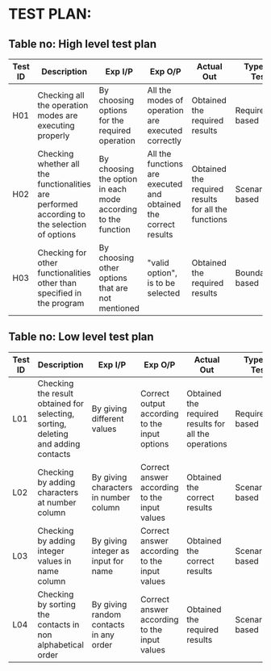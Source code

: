 # TEST PLAN:
## Table no: High level test plan
| **Test ID** | **Description**                                              | **Exp I/P**| **Exp O/P** | **Actual Out** |**Type Of Test**  |    
|-------------|--------------------------------------------------------------|------------|-------------|----------------|------------------|
|  H01        |Checking all the operation modes are executing properly |  By choosing options for the required operation | All the modes of operation are executed correctly|Obtained the required results|Requirement based |
|  H02        |Checking whether all the functionalities are performed according to the selection of options| By choosing the option in each mode according to the function  | All the functions are executed and obtained the correct results |Obtained the required results for all the functions|Scenario based    |
|  H03        |Checking for other functionalities other than specified in the program|  By choosing other options that are not mentioned| "valid option", is to be selected|Obtained the required results|Boundary based    |

## Table no: Low level test plan
| **Test ID** | **Description**                                              | **Exp I/P** | **Exp O/P** | **Actual Out** |**Type Of Test**  |    
|-------------|--------------------------------------------------------------|------------|-------------|----------------|------------------|
|  L01        |Checking the result obtained for selecting, sorting, deleting and adding contacts  |    By giving different values| Correct output according to the input options |Obtained the required results for all the operations|Requirement based    |
|  L02        |Checking by adding characters at number column |  By giving characters in number column | Correct answer according to the input values  |Obtained the correct results|Scenario based |
|  L03        |Checking by adding  integer values in name column|  By giving integer as input for name | Correct answer according to the input values  |Obtained the correct results|Scenario based    |
|  L04        |Checking by sorting the contacts in non alphabetical order |    By giving random contacts in any order| Correct answer according to the input values |Obtained the required results|Scenario based    |
